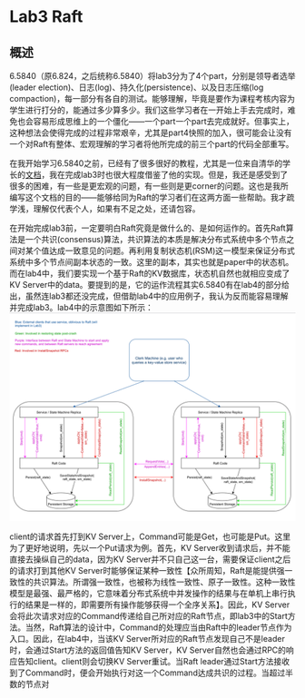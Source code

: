 # Lab3 Raft

## 概述

6.5840（原6.824，之后统称6.5840）将lab3分为了4个part，分别是领导者选举(leader election)、日志(log)、持久化(persistence)、以及日志压缩(log compaction)，每一部分有各自的测试。能够理解，毕竟是要作为课程考核内容为学生进行打分的，能通过多少算多少。我们这些学习者在一开始上手去完成时，难免也会容易形成思维上的一个僵化——一个part一个part去完成就好。但事实上，这种想法会使得完成的过程非常艰辛，尤其是part4快照的加入，很可能会让没有一个对Raft有整体、宏观理解的学习者将他所完成的前三个part的代码全部重写。

在我开始学习6.5840之前，已经有了很多很好的教程，尤其是一位来自清华的学长的[文档](https://github.com/OneSizeFitsQuorum/MIT6.824-2021/blob/master/docs/lab2.md)，我在完成lab3时也很大程度借鉴了他的实现。但是，我还是感受到了很多的困难，有一些是更宏观的问题，有一些则是更corner的问题。这也是我所编写这个文档的目的——能够给同为Raft的学习者们在这两方面一些帮助。我才疏学浅，理解仅代表个人，如果有不足之处，还请包容。

在开始完成lab3前，一定要明白Raft究竟是做什么的、是如何运作的。首先Raft算法是一个共识(consensus)算法，共识算法的本质是解决分布式系统中多个节点之间对某个值达成一致意见的问题。再利用复制状态机(RSM)这一模型来保证分布式系统中多个节点间副本状态的一致。这里的副本，其实也就是paper中的状态机。而在lab4中，我们要实现一个基于Raft的KV数据库，状态机自然也就相应变成了KV Server中的data。要提到的是，它的运作流程其实6.5840有在lab4的部分给出，虽然连lab3都还没完成，但借助lab4中的应用例子，我认为反而能容易理解并完成lab3。lab4中的示意图如下所示：
![img.png](img/img-1.png)

client的请求首先打到KV Server上，Command可能是Get，也可能是Put。这里为了更好地说明，先以一个Put请求为例。首先，KV Server收到请求后，并不能直接去操纵自己的data，因为KV Server并不只自己这一台，需要保证client之后的请求打到其他KV Server时能够保证某种一致性【众所周知，Raft是能提供强一致性的共识算法。所谓强一致性，也被称为线性一致性、原子一致性。这种一致性模型是最强、最严格的，它意味着分布式系统中并发操作的结果与在单机上串行执行的结果是一样的，即需要所有操作能够获得一个全序关系】。因此，KV Server会将此次请求对应的Command传递给自己所对应的Raft节点，即lab3中的Start方法。当然，Raft算法的设计中，Command的处理应当由Raft中的leader节点作为入口。因此，在lab4中，当该KV Server所对应的Raft节点发现自己不是leader时，会通过Start方法的返回值告知KV Server，KV Server自然也会通过RPC的响应告知client。client则会切换KV Server重试。当Raft leader通过Start方法接收到了Command时，便会开始执行对这一个Command达成共识的过程。当超过半数的节点对

